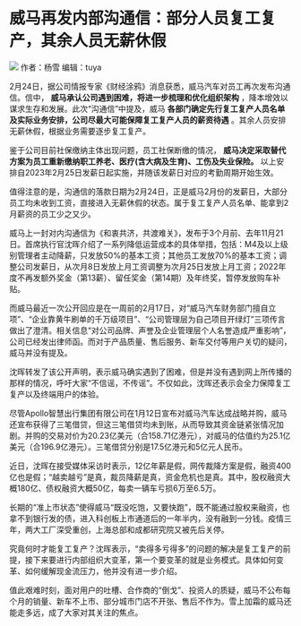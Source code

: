 # 威马再发内部沟通信：部分人员复工复产，其余人员无薪休假

![](https://inews.gtimg.com/news_bt/OB2AO1tdpyGGw5WKFjIR0MjGgssbw-8fbDjAnVMFim6NUAA/1000)
作者：杨雪 编辑：tuya

2月24日，据公司情报专家《财经涂鸦》消息获悉，威马汽车对员工再次发布沟通信。信中， **威马承认公司遇到困难，将进一步梳理和优化组织架构**
，降本增效以谋求生存和发展。此次“沟通信”中提及，威马 **各部门确定先行复工复产人员名单及实际业务安排，公司尽最大可能保障复工复产人员的薪资待遇**
。其余人员安排无薪休假，根据业务需要逐步复工复产。

鉴于公司目前社保缴纳主体出现问题，员工社保断缴的情况， **威马决定采取替代方案为员工重新缴纳职工养老、医疗(含大病及生育)、工伤及失业保险。**
以上安排自2023年2月25日发薪日起实施，并随该发薪日对应的考勤周期开始生效。

值得注意的是，沟通信的落款日期为2月24日，正是威马2月份的发薪日，大部分员工均未收到工资，直接进入无薪休假的状态。属于复工复产人员名单、能拿到2月薪资的员工少之又少。

威马上一封对内沟通信为《和衷共济，共渡难关》，发布于3个月前、去年11月21日。首席执行官沈晖介绍了一系列降低运营成本的具体举措，包括：M4及以上级别管理者主动降薪，只发放50%的基本工资；其他员工发放70%的基本工资；调整公司发薪日，从次月8日发放上月工资调整为次月25日发放上月工资；2022年度不再发额外奖金（第13薪）、留任奖金（第14期）及年终奖，暂停发放购车补贴。

而威马最近一次公开回应是在一周前的2月17日，对“威马汽车财务部门擅自立项”、“企业靠黄牛刷单的千万级项目”、“公司管理层为自己项目开绿灯”三项传言做出了澄清。相关信息“对公司品牌、声誉及企业管理层个人名誉造成严重影响”，公司已经发出律师函。而对于产品质量、售后服务、新车交付等用户关切的疑问，威马并没有提及。

沈晖转发了该公开声明，表示威马确实遇到了困难，但是并没有遇到网上所传播的那样的情况，呼吁大家“不信谣，不传谣”。不仅如此，沈晖还表示会全力保障复工复产以及终端用户的体验。

尽管Apollo智慧出行集团有限公司在1月12日宣布对威马汽车达成战略并购，威马还宣布获得了三笔借贷，但这三笔借贷均未到账，从而导致其资金链紧张情况加剧。并购的交易对价为20.23亿美元（合158.71亿港元），对威马的估值约为25.1亿美元（合196.9亿港元）。三笔借贷分别是17.5亿港元和5亿元人民币。

近日，沈晖在接受媒体采访时表示，12亿年薪是假，网传裁降方案是假，融资400亿也是假；“越卖越亏”是真，裁员降薪是真，资金危机也是真。其中，股权融资大概180亿、债权融资大概50亿，每卖一辆车亏损6万至6.5万。

长期的“准上市状态”使得威马“既没吃饱，又要快跑”，既不能通过股权来融资，也拿不到银行发的债，进入科创板上市通道后的一年半内，没有融到一分钱。疫情三年，两大工厂深受重创，上海总部和成都研究院又被先后关停。

究竟何时才能复工复产？沈晖表示，“卖得多亏得多”的问题的解决是复工复产的前提，接下来要进行内部组织大变革，第一个要变革的就是业务模式。具体如何变革、如何缓解现金流压力，他并没有进一步介绍。

值此艰难时刻，面对用户的吐槽、合作商的“倒戈”、投资人的质疑，威马不公布每个月的销量、新车不上市、部分城市门店不开张、售后不作为。雪上加霜的威马还能走多远，成了大家对其关注的焦点。

